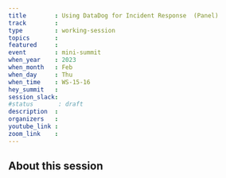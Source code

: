 ```yaml
---
title        : Using DataDog for Incident Response  (Panel)
track        :
type         : working-session
topics       :
featured     :
event        : mini-summit
when_year    : 2023
when_month   : Feb
when_day     : Thu
when_time    : WS-15-16
hey_summit   : 
session_slack:
#status       : draft
description  :
organizers   :
youtube_link :
zoom_link    :
---
```


## About this session
